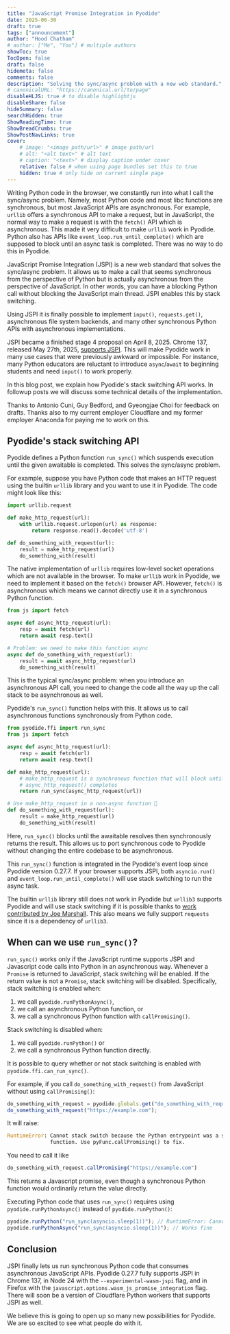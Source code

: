 ```yaml
---
title: "JavaScript Promise Integration in Pyodide"
date: 2025-06-30
draft: true
tags: ["announcement"]
author: "Hood Chatham"
# author: ["Me", "You"] # multiple authors
showToc: true
TocOpen: false
draft: false
hidemeta: false
comments: false
description: "Solving the sync/async problem with a new web standard."
# canonicalURL: "https://canonical.url/to/page"
disableHLJS: true # to disable highlightjs
disableShare: false
hideSummary: false
searchHidden: true
ShowReadingTime: true
ShowBreadCrumbs: true
ShowPostNavLinks: true
cover:
    # image: "<image path/url>" # image path/url
    # alt: "<alt text>" # alt text
    # caption: "<text>" # display caption under cover
    relative: false # when using page bundles set this to true
    hidden: true # only hide on current single page
---
```


Writing Python code in the browser, we constantly run into what I call the
sync/async problem. Namely, most Python code and most libc functions are
synchronous, but most JavaScript APIs are asynchronous. For example, `urllib`
offers a synchronous API to make a request, but in JavaScript, the normal way to
make a request is with the `fetch()` API which is asynchronous. This made it very
difficult to make `urllib` work in Pyodide. Python also has APIs like
`event_loop.run_until_complete()` which are supposed to block until an async
task is completed. There was no way to do this in Pyodide.

JavaScript Promise Integration (JSPI) is a new web standard that solves the
sync/async problem. It allows us to make a call that seems synchronous from the
perspective of Python but is actually asynchronous from the perspective of
JavaScript. In other words, you can have a blocking Python call without blocking
the JavaScript main thread. JSPI enables this by stack switching.

Using JSPI it is finally possible to implement `input()`, `requests.get()`,
asynchronous file system backends, and many other synchronous Python APIs with
asynchronous implementations.

JSPI became a finished stage 4 proposal on April 8,
2025. Chrome 137, released May 27th, 2025,
[supports JSPI](https://developer.chrome.com/release-notes/137#javascript_promise_integration).
This will make Pyodide work in many use cases that were previously awkward or
impossible. For instance, many Python educators are reluctant to introduce
`async`/`await` to beginning students and need `input()` to work properly.


In this blog post, we explain how Pyodide's stack switching API works. In
followup posts we will discuss some technical details of the implementation.

Thanks to Antonio Cuni, Guy Bedford, and Gyeongjae Choi for feedback on drafts.
Thanks also to my current employer Cloudflare and my former employer Anaconda
for paying me to work on this.

## Pyodide's stack switching API

Pyodide defines a Python function `run_sync()` which suspends execution until the
given awaitable is completed. This solves the sync/async problem.

For example, suppose you have Python code that makes an HTTP request using the
builtin `urllib` library and you want to use it in Pyodide. The code might look
like this:

```py
import urllib.request

def make_http_request(url):
    with urllib.request.urlopen(url) as response:
        return response.read().decode('utf-8')

def do_something_with_request(url):
    result = make_http_request(url)
    do_something_with(result)
```

The native implementation of `urllib` requires low-level socket operations which
are not available in the browser. To make `urllib` work in Pyodide, we need to
implement it based on the `fetch()` browser API. However, `fetch()` is asynchronous
which means we cannot directly use it in a synchronous Python function.

```py
from js import fetch

async def async_http_request(url):
    resp = await fetch(url)
    return await resp.text()

# Problem: we need to make this function async
async def do_something_with_request(url):
    result = await async_http_request(url)
    do_something_with(result)
```

This is the typical sync/async problem: when you introduce an asynchronous API
call, you need to change the code all the way up the call stack to be
asynchronous as well.

Pyodide's `run_sync()` function helps with this. It allows us to call asynchronous
functions synchronously from Python code.

```py
from pyodide.ffi import run_sync
from js import fetch

async def async_http_request(url):
    resp = await fetch(url)
    return await resp.text()

def make_http_request(url):
    # make_http_request is a synchronous function that will block until
    # async_http_request() completes
    return run_sync(async_http_request(url))

# Use make_http_request in a non-async function 🎉
def do_something_with_request(url):
    result = make_http_request(url)
    do_something_with(result)
```

Here, `run_sync()` blocks until the awaitable resolves then synchronously
returns the result. This allows us to port synchronous code to Pyodide without
changing the entire codebase to be asynchronous.

This `run_sync()` function is integrated in the Pyodide's event loop since Pyodide
version 0.27.7. If your browser supports JSPI, both `asyncio.run()` and
`event_loop.run_until_complete()` will use stack switching to run the async
task.

The builtin `urllib` library still does not work in Pyodide but `urllib3`
supports Pyodide and will use stack switching if it is possible thanks to 
[work contributed by Joe Marshall](https://github.com/urllib3/urllib3/pull/3427).
This also means we fully support `requests` since it is a dependency of
`urllib3`.

## When can we use `run_sync()`?

`run_sync()` works only if the JavaScript runtime supports JSPI and Javascript
code calls into Python in an asynchronous way. Whenever a `Promise` is returned
to JavaScript, stack switching will be enabled. If the return value is not a
`Promise`, stack switching will be disabled. Specifically, stack switching is
enabled when:
1. we call `pyodide.runPythonAsync()`,
2. we call an asynchronous Python function, or
3. we call a synchronous Python function with `callPromising()`.

Stack switching is disabled when:
1. we call `pyodide.runPython()` or
2. we call a synchronous Python function directly.

It is possible to query whether or not stack switching is enabled with
`pyodide.ffi.can_run_sync()`.

For example, if you call `do_something_with_request()` from JavaScript without
using `callPromising()`:

```js
do_something_with_request = pyodide.globals.get("do_something_with_request");
do_something_with_request("https://example.com");
```

It will raise:

```py
RuntimeError: Cannot stack switch because the Python entrypoint was a synchronous
              function. Use pyFunc.callPromising() to fix.
```

You need to call it like
```js
do_something_with_request.callPromising("https://example.com")
```

This returns a Javascript promise, even though a synchronous Python function would
ordinarily return the value directly.

Executing Python code that uses `run_sync()` requires using
`pyodide.runPythonAsync()` instead of `pyodide.runPython()`:

```js
pyodide.runPython("run_sync(asyncio.sleep(1))"); // RuntimeError: Cannot stack switch ...
pyodide.runPythonAsync("run_sync(asyncio.sleep(1))"); // Works fine
```

## Conclusion

JSPI finally lets us run synchronous Python code that consumes asynchronous
JavaScript APIs. Pyodide 0.27.7 fully supports JSPI in Chrome 137, in Node 24
with the `--experimental-wasm-jspi` flag, and in Firefox with the
`javascript.options.wasm_js_promise_integration` flag. There will soon be a
version of Cloudflare Python workers that supports JSPI as well.

We believe this is going to open up so many new possibilities for Pyodide. We
are so excited to see what people do with it.
